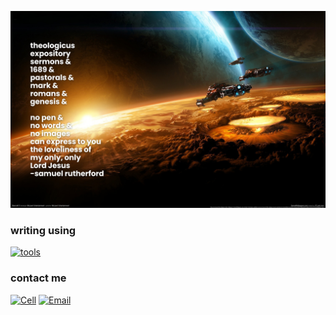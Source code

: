 [![](static/images/github-banner-theologicus.jpg)](https://theologic.us/)

### writing using

[![tools](https://skillicons.dev/icons?i=vscode,md,css,html,bash,git,github,netlify,linux)](https://theologic.us/)

### contact me

[![Cell](https://img.shields.io/badge/SMS-joseph-437790?style=for-the-badge&logo=Apple)](sms:8177071486)
[![Email](https://img.shields.io/badge/Email-joseph-success?style=for-the-badge&logo=Minutemailer)](mailto:joe@theologic.us)
